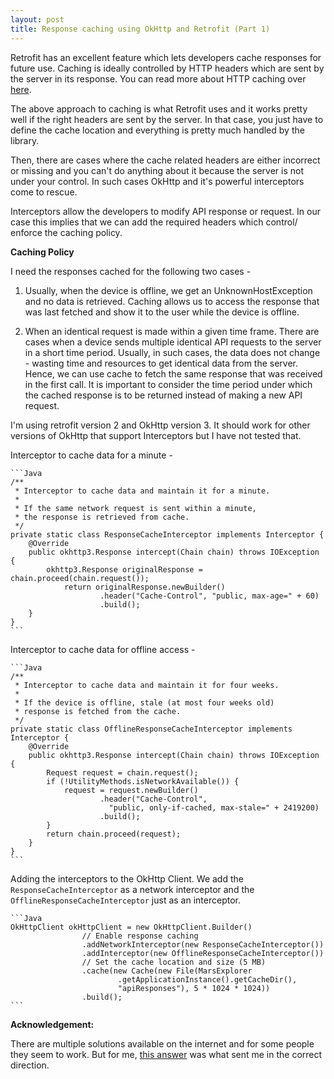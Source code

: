 ```yaml
---
layout: post
title: Response caching using OkHttp and Retrofit (Part 1)
---
```


Retrofit has an excellent feature which lets developers cache responses for future use. Caching is ideally controlled by HTTP headers which are sent by the server in its response. You can read more about HTTP caching over [here](https://tools.ietf.org/html/rfc7234).

The above approach to caching is what Retrofit uses and it works pretty well if the right headers are sent by the server. In that case, you just have to define the cache location and everything is pretty much handled by the library.

Then, there are cases where the cache related headers are either incorrect or missing and you can't do anything about it because the server is not under your control. In such cases OkHttp and it's powerful interceptors come to rescue.

Interceptors allow the developers to modify API response or request. In our case this implies that we can add the required headers which control/ enforce the caching policy.

**Caching Policy**

I need the responses cached for the following two cases -

1. Usually, when the device is offline, we get an UnknownHostException and no data is retrieved. Caching allows us to access the response that was last fetched and show it to the user while the device is offline.

2. When an identical request is made within a given time frame. There are cases when a device sends multiple identical API requests to the server in a short time period. Usually, in such cases, the data does not change - wasting time and resources to get identical data from the server. Hence, we can use cache to fetch the same response that was received in the first call. It is important to consider the time period under which the cached response is to be returned instead of making a new API request.

I'm using retrofit version 2 and OkHttp version 3. It should work for other versions of OkHttp that support Interceptors but I have not tested that.

Interceptor to cache data for a minute -

    ```Java
    /**
     * Interceptor to cache data and maintain it for a minute.
     *
     * If the same network request is sent within a minute,
     * the response is retrieved from cache.
     */
    private static class ResponseCacheInterceptor implements Interceptor {
        @Override
        public okhttp3.Response intercept(Chain chain) throws IOException {
            okhttp3.Response originalResponse = chain.proceed(chain.request());
                return originalResponse.newBuilder()
                        .header("Cache-Control", "public, max-age=" + 60)
                        .build();
        }
    }
    ```

Interceptor to cache data for offline access -

    ```Java
    /**
     * Interceptor to cache data and maintain it for four weeks.
     *
     * If the device is offline, stale (at most four weeks old)
     * response is fetched from the cache.
     */
    private static class OfflineResponseCacheInterceptor implements Interceptor {
        @Override
        public okhttp3.Response intercept(Chain chain) throws IOException {
            Request request = chain.request();
            if (!UtilityMethods.isNetworkAvailable()) {
                request = request.newBuilder()
                        .header("Cache-Control",
                          "public, only-if-cached, max-stale=" + 2419200)
                        .build();
            }
            return chain.proceed(request);
        }
    }
    ```

Adding the interceptors to the OkHttp Client. We add the `ResponseCacheInterceptor` as a network interceptor and the `OfflineResponseCacheInterceptor` just as an interceptor.

    ```Java
    OkHttpClient okHttpClient = new OkHttpClient.Builder()
                    // Enable response caching
                    .addNetworkInterceptor(new ResponseCacheInterceptor())
                    .addInterceptor(new OfflineResponseCacheInterceptor())
                    // Set the cache location and size (5 MB)
                    .cache(new Cache(new File(MarsExplorer
                            .getApplicationInstance().getCacheDir(),
                            "apiResponses"), 5 * 1024 * 1024))
                    .build();
    ```

**Acknowledgement:**

There are multiple solutions available on the internet and for some people they seem to work. But for me, [this answer](https://stackoverflow.com/questions/23429046/can-retrofit-with-okhttp-use-cache-data-when-offline/36795214#36795214) was what sent me in the correct direction.
